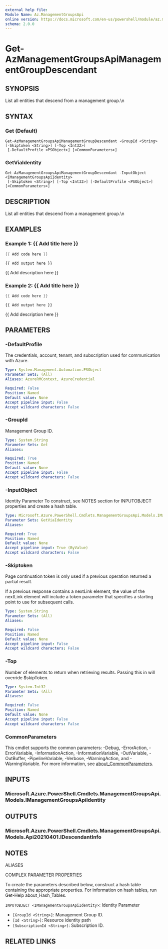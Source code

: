 ```yaml
---
external help file:
Module Name: Az.ManagementGroupsApi
online version: https://docs.microsoft.com/en-us/powershell/module/az.managementgroupsapi/get-azmanagementgroupsapimanagementgroupdescendant
schema: 2.0.0
---
```


# Get-AzManagementGroupsApiManagementGroupDescendant

## SYNOPSIS
List all entities that descend from a management group.\n

## SYNTAX

### Get (Default)
```
Get-AzManagementGroupsApiManagementGroupDescendant -GroupId <String> [-Skiptoken <String>] [-Top <Int32>]
 [-DefaultProfile <PSObject>] [<CommonParameters>]
```

### GetViaIdentity
```
Get-AzManagementGroupsApiManagementGroupDescendant -InputObject <IManagementGroupsApiIdentity>
 [-Skiptoken <String>] [-Top <Int32>] [-DefaultProfile <PSObject>] [<CommonParameters>]
```

## DESCRIPTION
List all entities that descend from a management group.\n

## EXAMPLES

### Example 1: {{ Add title here }}
```powershell
{{ Add code here }}
```

```output
{{ Add output here }}
```

{{ Add description here }}

### Example 2: {{ Add title here }}
```powershell
{{ Add code here }}
```

```output
{{ Add output here }}
```

{{ Add description here }}

## PARAMETERS

### -DefaultProfile
The credentials, account, tenant, and subscription used for communication with Azure.

```yaml
Type: System.Management.Automation.PSObject
Parameter Sets: (All)
Aliases: AzureRMContext, AzureCredential

Required: False
Position: Named
Default value: None
Accept pipeline input: False
Accept wildcard characters: False
```

### -GroupId
Management Group ID.

```yaml
Type: System.String
Parameter Sets: Get
Aliases:

Required: True
Position: Named
Default value: None
Accept pipeline input: False
Accept wildcard characters: False
```

### -InputObject
Identity Parameter
To construct, see NOTES section for INPUTOBJECT properties and create a hash table.

```yaml
Type: Microsoft.Azure.PowerShell.Cmdlets.ManagementGroupsApi.Models.IManagementGroupsApiIdentity
Parameter Sets: GetViaIdentity
Aliases:

Required: True
Position: Named
Default value: None
Accept pipeline input: True (ByValue)
Accept wildcard characters: False
```

### -Skiptoken
Page continuation token is only used if a previous operation returned a partial result.

If a previous response contains a nextLink element, the value of the nextLink element will include a token parameter that specifies a starting point to use for subsequent calls.

```yaml
Type: System.String
Parameter Sets: (All)
Aliases:

Required: False
Position: Named
Default value: None
Accept pipeline input: False
Accept wildcard characters: False
```

### -Top
Number of elements to return when retrieving results.
Passing this in will override $skipToken.

```yaml
Type: System.Int32
Parameter Sets: (All)
Aliases:

Required: False
Position: Named
Default value: None
Accept pipeline input: False
Accept wildcard characters: False
```

### CommonParameters
This cmdlet supports the common parameters: -Debug, -ErrorAction, -ErrorVariable, -InformationAction, -InformationVariable, -OutVariable, -OutBuffer, -PipelineVariable, -Verbose, -WarningAction, and -WarningVariable. For more information, see [about_CommonParameters](http://go.microsoft.com/fwlink/?LinkID=113216).

## INPUTS

### Microsoft.Azure.PowerShell.Cmdlets.ManagementGroupsApi.Models.IManagementGroupsApiIdentity

## OUTPUTS

### Microsoft.Azure.PowerShell.Cmdlets.ManagementGroupsApi.Models.Api20210401.IDescendantInfo

## NOTES

ALIASES

COMPLEX PARAMETER PROPERTIES

To create the parameters described below, construct a hash table containing the appropriate properties. For information on hash tables, run Get-Help about_Hash_Tables.


`INPUTOBJECT <IManagementGroupsApiIdentity>`: Identity Parameter
  - `[GroupId <String>]`: Management Group ID.
  - `[Id <String>]`: Resource identity path
  - `[SubscriptionId <String>]`: Subscription ID.

## RELATED LINKS

